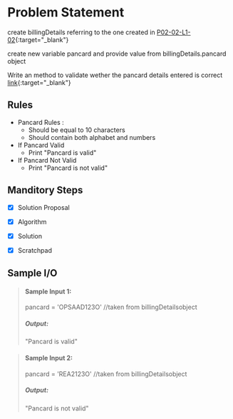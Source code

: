 # Problem Statement

create billingDetails referring to the one created in [P02-02-L1-02](https://github.com/AzrMohammed/TFS_PROG_L01/tree/main/PROG/P02/02%20Data%20%26%20Variable%20Types/07%20Exercises/L1-03-Validate-Pancard){:target="_blank"}       

create new variable pancard and provide value from billingDetails.pancard object       

Write an method to validate wether the pancard details entered is correct [link](URL){:target="_blank"}       

## Rules

* Pancard Rules :
    * Should be equal to 10 characters
    * Should contain both alphabet and numbers
* If Pancard Valid
    * Print "Pancard is valid"   
* If Pancard Not Valid
    * Print "Pancard is not valid"   

## Manditory Steps

- [x] Solution Proposal
- [x] Algorithm
- [x] Solution
- [x] Scratchpad



## Sample I/O

> #### Sample Input 1:
> pancard = 'OPSAAD123O' //taken from billingDetailsobject
>
> ##### Output:
> "Pancard is valid"

> #### Sample Input 2:
> pancard = 'REA2123O'   //taken from billingDetailsobject
>
> ##### Output:
> "Pancard is not valid"


